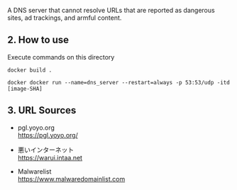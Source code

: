 
A DNS server that cannot resolve URLs that are reported as dangerous sites, ad trackings, and armful content.

## 2. How to use
Execute commands on this directory
```
docker build .

docker docker run --name=dns_server --restart=always -p 53:53/udp -itd [image-SHA]
```

## 3. URL Sources

* pgl.yoyo.org  
https://pgl.yoyo.org/

* 悪いインターネット  
https://warui.intaa.net

* Malwarelist  
https://www.malwaredomainlist.com
